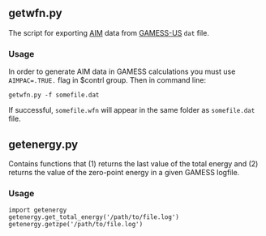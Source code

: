 ## getwfn.py
The script for exporting [AIM](http://www.chemistry.mcmaster.ca/aim/)
data from [GAMESS-US](http://www.msg.ameslab.gov/gamess/) `dat` file.
### Usage
In order to generate AIM data in GAMESS calculations you must use
`AIMPAC=.TRUE.` flag in $contrl group.
Then in command line:

```
getwfn.py -f somefile.dat
```
If successful, `somefile.wfn` will appear in the same folder as `somefile.dat` file.

## getenergy.py
Contains functions that (1) returns the last value of the total energy and
(2) returns the value of the zero-point energy in a given GAMESS logfile.
### Usage

```
import getenergy
getenergy.get_total_energy('/path/to/file.log')
getenergy.getzpe('/path/to/file.log')
```
